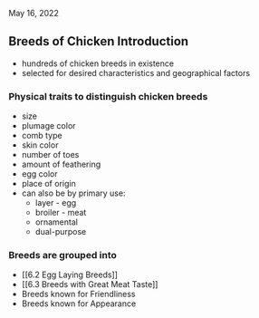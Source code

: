 May 16, 2022
## Breeds of Chicken Introduction
- hundreds of chicken breeds in existence
- selected for desired characteristics and geographical factors

### Physical traits to distinguish chicken breeds
- size
- plumage color
- comb type
- skin color
- number of toes
- amount of feathering
- egg color
- place of origin
- can also be by primary use:
	- layer - egg
	- broiler - meat
	- ornamental 
	- dual-purpose

### Breeds are grouped into
- [[6.2 Egg Laying Breeds]]
- [[6.3 Breeds with Great Meat Taste]]
- Breeds known for Friendliness
- Breeds known for Appearance